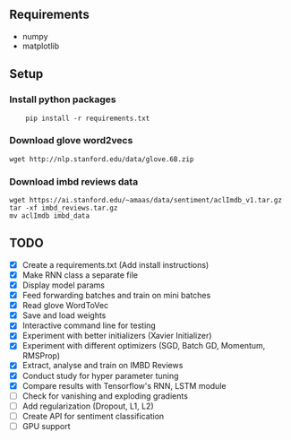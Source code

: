 ## Requirements

- numpy
- matplotlib

## Setup

### Install python packages
```
    pip install -r requirements.txt
```

###  Download glove word2vecs
```
wget http://nlp.stanford.edu/data/glove.6B.zip
``` 

### Download imbd reviews data
```
wget https://ai.stanford.edu/~amaas/data/sentiment/aclImdb_v1.tar.gz
tar -xf imbd_reviews.tar.gz
mv aclImdb imbd_data
``` 

## TODO

- [X] Create a requirements.txt (Add install instructions)
- [X] Make RNN class a separate file
- [X] Display model params 
- [X] Feed forwarding batches and train on mini batches
- [X] Read glove WordToVec
- [X] Save and load weights
- [X] Interactive command line for testing
- [X] Experiment with better initializers (Xavier Initializer)
- [X] Experiment with different optimizers (SGD, Batch GD, Momentum, RMSProp)
- [X] Extract, analyse and train on IMBD Reviews
- [X] Conduct study for hyper parameter tuning
- [X] Compare results with Tensorflow's RNN, LSTM module
- [ ] Check for vanishing and exploding gradients
- [ ] Add regularization (Dropout, L1, L2)
- [ ] Create API for sentiment classification
- [ ] GPU support
